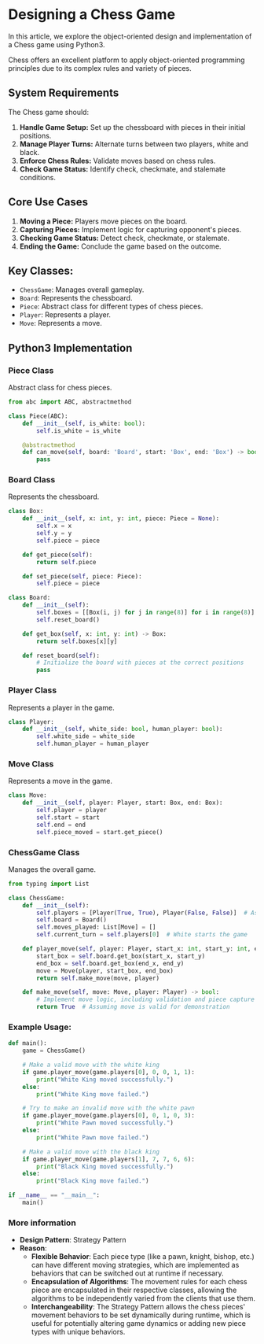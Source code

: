# Designing a Chess Game

In this article, we explore the object-oriented design and implementation of a Chess game using Python3. 

Chess offers an excellent platform to apply object-oriented programming principles due to its complex rules and variety of pieces.

## System Requirements

The Chess game should:

1. **Handle Game Setup:** Set up the chessboard with pieces in their initial positions.
2. **Manage Player Turns:** Alternate turns between two players, white and black.
3. **Enforce Chess Rules:** Validate moves based on chess rules.
4. **Check Game Status:** Identify check, checkmate, and stalemate conditions.

## Core Use Cases

1. **Moving a Piece:** Players move pieces on the board.
2. **Capturing Pieces:** Implement logic for capturing opponent's pieces.
3. **Checking Game Status:** Detect check, checkmate, or stalemate.
4. **Ending the Game:** Conclude the game based on the outcome.

## Key Classes:
- `ChessGame`: Manages overall gameplay.
- `Board`: Represents the chessboard.
- `Piece`: Abstract class for different types of chess pieces.
- `Player`: Represents a player.
- `Move`: Represents a move.

## Python3 Implementation

### Piece Class
Abstract class for chess pieces.
```python
from abc import ABC, abstractmethod

class Piece(ABC):
    def __init__(self, is_white: bool):
        self.is_white = is_white

    @abstractmethod
    def can_move(self, board: 'Board', start: 'Box', end: 'Box') -> bool:
        pass

```
### Board Class
Represents the chessboard.
```python
class Box:
    def __init__(self, x: int, y: int, piece: Piece = None):
        self.x = x
        self.y = y
        self.piece = piece

    def get_piece(self):
        return self.piece

    def set_piece(self, piece: Piece):
        self.piece = piece

class Board:
    def __init__(self):
        self.boxes = [[Box(i, j) for j in range(8)] for i in range(8)]
        self.reset_board()

    def get_box(self, x: int, y: int) -> Box:
        return self.boxes[x][y]

    def reset_board(self):
        # Initialize the board with pieces at the correct positions
        pass

```
### Player Class
Represents a player in the game.
```python
class Player:
    def __init__(self, white_side: bool, human_player: bool):
        self.white_side = white_side
        self.human_player = human_player

```
### Move Class
Represents a move in the game.
```python
class Move:
    def __init__(self, player: Player, start: Box, end: Box):
        self.player = player
        self.start = start
        self.end = end
        self.piece_moved = start.get_piece()

```
### ChessGame Class
Manages the overall game.
```python
from typing import List

class ChessGame:
    def __init__(self):
        self.players = [Player(True, True), Player(False, False)]  # Assuming two players: one white, one black
        self.board = Board()
        self.moves_played: List[Move] = []
        self.current_turn = self.players[0]  # White starts the game

    def player_move(self, player: Player, start_x: int, start_y: int, end_x: int, end_y: int) -> bool:
        start_box = self.board.get_box(start_x, start_y)
        end_box = self.board.get_box(end_x, end_y)
        move = Move(player, start_box, end_box)
        return self.make_move(move, player)

    def make_move(self, move: Move, player: Player) -> bool:
        # Implement move logic, including validation and piece capture
        return True  # Assuming move is valid for demonstration

```

### Example Usage:
```python
def main():
    game = ChessGame()

    # Make a valid move with the white king
    if game.player_move(game.players[0], 0, 0, 1, 1):
        print("White King moved successfully.")
    else:
        print("White King move failed.")

    # Try to make an invalid move with the white pawn
    if game.player_move(game.players[0], 0, 1, 0, 3):
        print("White Pawn moved successfully.")
    else:
        print("White Pawn move failed.")

    # Make a valid move with the black king
    if game.player_move(game.players[1], 7, 7, 6, 6):
        print("Black King moved successfully.")
    else:
        print("Black King move failed.")

if __name__ == "__main__":
    main()

```


### More information
- **Design Pattern**: Strategy Pattern
- **Reason**:
  - **Flexible Behavior**: Each piece type (like a pawn, knight, bishop, etc.) can have different moving strategies, which are implemented as behaviors that can be switched out at runtime if necessary.
  - **Encapsulation of Algorithms**: The movement rules for each chess piece are encapsulated in their respective classes, allowing the algorithms to be independently varied from the clients that use them.
  - **Interchangeability**: The Strategy Pattern allows the chess pieces' movement behaviors to be set dynamically during runtime, which is useful for potentially altering game dynamics or adding new piece types with unique behaviors.
